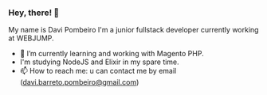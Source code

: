 ### Hey, there! 👋

My name is Davi Pombeiro
I'm a junior fullstack developer currently working at WEBJUMP.

- 🌱 I’m currently learning and working with Magento PHP.
- I'm studying NodeJS and Elixir in my spare time.
- 📫 How to reach me: u can contact me by email (davi.barreto.pombeiro@gmail.com)
